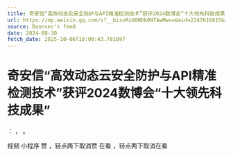 ```yaml
---
title: 奇安信“高效动态云安全防护与API精准检测技术”获评2024数博会“十大领先科技成果”
url: https://mp.weixin.qq.com/s?__biz=MzU0NDk0NTAwMw==&mid=2247616815&idx=2&sn=cc8701f1be2c70fb6af8489977ac78d7
source: Doonsec's feed
date: 2024-08-30
fetch_date: 2025-10-06T18:00:43.781897
---
```


# 奇安信“高效动态云安全防护与API精准检测技术”获评2024数博会“十大领先科技成果”

：
，
。

视频
小程序
赞
，轻点两下取消赞
在看
，轻点两下取消在看